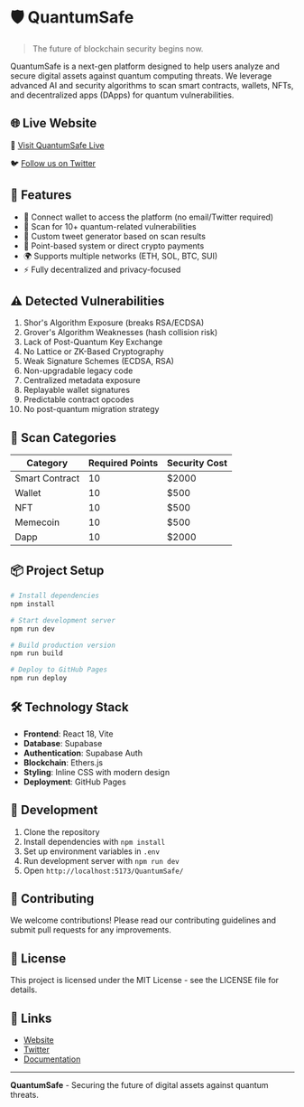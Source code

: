 # 🛡️ QuantumSafe

> The future of blockchain security begins now.

QuantumSafe is a next-gen platform designed to help users analyze and secure digital assets against quantum computing threats. We leverage advanced AI and security algorithms to scan smart contracts, wallets, NFTs, and decentralized apps (DApps) for quantum vulnerabilities.

## 🌐 Live Website

🔗 [Visit QuantumSafe Live](https://quantumsafeio.github.io/QuantumSafe/)

🐦 [Follow us on Twitter](https://x.com/QuantumSafeIo?t=dzxIgtJArzfS2NHhr0_XRw&s=09)

## 🚀 Features

- 🔐 Connect wallet to access the platform (no email/Twitter required)
- 🧠 Scan for 10+ quantum-related vulnerabilities
- 🎯 Custom tweet generator based on scan results
- 🎁 Point-based system or direct crypto payments
- 🌍 Supports multiple networks (ETH, SOL, BTC, SUI)
- ⚡ Fully decentralized and privacy-focused

## ⚠️ Detected Vulnerabilities

1. Shor's Algorithm Exposure (breaks RSA/ECDSA)
2. Grover's Algorithm Weaknesses (hash collision risk)
3. Lack of Post-Quantum Key Exchange
4. No Lattice or ZK-Based Cryptography
5. Weak Signature Schemes (ECDSA, RSA)
6. Non-upgradable legacy code
7. Centralized metadata exposure
8. Replayable wallet signatures
9. Predictable contract opcodes
10. No post-quantum migration strategy

## 🧾 Scan Categories

| Category        | Required Points | Security Cost |
|-----------------|------------------|----------------|
| Smart Contract  | 10               | $2000          |
| Wallet          | 10               | $500           |
| NFT             | 10               | $500           |
| Memecoin        | 10               | $500           |
| Dapp            | 10               | $2000          |

## 📦 Project Setup

```bash
# Install dependencies
npm install

# Start development server
npm run dev

# Build production version
npm run build

# Deploy to GitHub Pages
npm run deploy
```

## 🛠️ Technology Stack

- **Frontend**: React 18, Vite
- **Database**: Supabase
- **Authentication**: Supabase Auth
- **Blockchain**: Ethers.js
- **Styling**: Inline CSS with modern design
- **Deployment**: GitHub Pages

## 🔧 Development

1. Clone the repository
2. Install dependencies with `npm install`
3. Set up environment variables in `.env`
4. Run development server with `npm run dev`
5. Open `http://localhost:5173/QuantumSafe/`

## 🌟 Contributing

We welcome contributions! Please read our contributing guidelines and submit pull requests for any improvements.

## 📄 License

This project is licensed under the MIT License - see the LICENSE file for details.

## 🔗 Links

- [Website](https://quantumsafeio.github.io/QuantumSafe/)
- [Twitter](https://x.com/QuantumSafeIo)
- [Documentation](https://github.com/quantumsafeio/QuantumSafe/wiki)

---

**QuantumSafe** - Securing the future of digital assets against quantum threats.